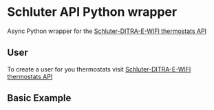 # Schluter API Python wrapper
Async Python wrapper for the [Schluter-DITRA-E-WIFI thermostats API](https://ditra-heat-e-wifi.schluter.com/)

## User
To create a user for you thermostats visit [Schluter-DITRA-E-WIFI thermostats API](https://ditra-heat-e-wifi.schluter.com/)

## Basic Example
```

```